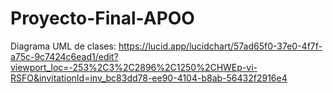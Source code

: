 # Proyecto-Final-APOO

Diagrama UML de clases:
https://lucid.app/lucidchart/57ad65f0-37e0-4f7f-a75c-9c7424c6ead1/edit?viewport_loc=-253%2C3%2C2896%2C1250%2CHWEp-vi-RSFO&invitationId=inv_bc83dd78-ee90-4104-b8ab-56432f2916e4
